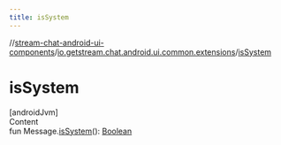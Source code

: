 ```yaml
---
title: isSystem
---
```

//[stream-chat-android-ui-components](../../index.md)/[io.getstream.chat.android.ui.common.extensions](index.md)/[isSystem](isSystem.md)



# isSystem  
[androidJvm]  
Content  
fun Message.[isSystem](isSystem.md)(): [Boolean](https://kotlinlang.org/api/latest/jvm/stdlib/kotlin/-boolean/index.html)  



